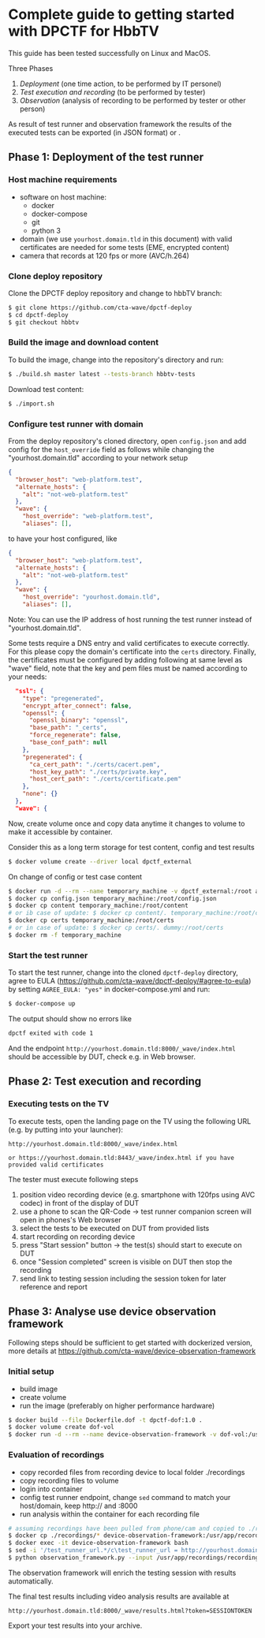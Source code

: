 # Complete guide to getting started with DPCTF for HbbTV

This guide has been tested successfully on Linux and MacOS.

Three Phases
1. *Deployment* (one time action, to be performed by IT personel)
2. *Test execution and recording* (to be performed by tester)
3. *Observation* (analysis of recording to be performed by tester or other person)

As result of test runner and observation framework the results of the executed tests can be exported (in JSON format) or . 
## Phase 1: Deployment of the test runner

### Host machine requirements

- software on host machine:
  - docker
  - docker-compose
  - git
  - python 3
- domain (we use `yourhost.domain.tld` in this document) with valid certificates are needed for some tests (EME, encrypted content)
- camera that records at 120 fps or more (AVC/h.264)

### Clone deploy repository

Clone the DPCTF deploy repository and change to hbbTV branch:

```sh
$ git clone https://github.com/cta-wave/dpctf-deploy
$ cd dpctf-deploy
$ git checkout hbbtv
```

### Build the image and download content

To build the image, change into the repository's directory and run:

```sh
$ ./build.sh master latest --tests-branch hbbtv-tests
```

Download test content:

```sh
$ ./import.sh
```

### Configure test runner with domain

From the deploy repository's cloned directory, open `config.json` and add config for the `host_override` field as follows while changing the "yourhost.domain.tld" according to your network setup

```json
{
  "browser_host": "web-platform.test",
  "alternate_hosts": {
    "alt": "not-web-platform.test"
  },
  "wave": {
    "host_override": "web-platform.test",
    "aliases": [],
```

to have your host configured, like

```json
{
  "browser_host": "web-platform.test",
  "alternate_hosts": {
    "alt": "not-web-platform.test"
  },
  "wave": {
    "host_override": "yourhost.domain.tld",
    "aliases": [],
```

Note: You can use the IP address of host running the test runner instead of "yourhost.domain.tld". 

Some tests require a DNS entry and valid certificates to execute correctly. For this please copy the domain's certificate into the `certs` directory. Finally, the certificates must be configured by adding following at same level as "wave" field, note that the key and pem files must be named according to your needs:
```json
  "ssl": {
    "type": "pregenerated",
    "encrypt_after_connect": false,
    "openssl": {
      "openssl_binary": "openssl",
      "base_path": "_certs",
      "force_regenerate": false,
      "base_conf_path": null
    },
    "pregenerated": {
      "ca_cert_path": "./certs/cacert.pem",
      "host_key_path": "./certs/private.key",
      "host_cert_path": "./certs/certificate.pem"
    },
    "none": {}
  },
  "wave": {
```

Now, create volume once and copy data anytime it changes to volume to make it accessible by container.

Consider this as a long term storage for test content, config and test results
```sh
$ docker volume create --driver local dpctf_external
```

On change of config or test case content
```sh
$ docker run -d --rm --name temporary_machine -v dpctf_external:/root alpine tail -f /dev/null
$ docker cp config.json temporary_machine:/root/config.json
$ docker cp content temporary_machine:/root/content
# or ib case of update: $ docker cp content/. temporary_machine:/root/content
$ docker cp certs temporary_machine:/root/certs
# or in case of update: $ docker cp certs/. dummy:/root/certs
$ docker rm -f temporary_machine
```

### Start the test runner

To start the test runner, change into the cloned `dpctf-deploy` directory, agree to EULA (https://github.com/cta-wave/dpctf-deploy/#agree-to-eula) by setting `AGREE_EULA: "yes"` in docker-compose.yml and run:

```sh
$ docker-compose up
```

The output should show no errors like 
```sh
dpctf exited with code 1
```

And the endpoint `http://yourhost.domain.tld:8000/_wave/index.html` should be accessible by DUT, check e.g. in Web browser.


## Phase 2: Test execution and recording

### Executing tests on the TV

To execute tests, open the landing page on the TV using the following URL (e.g. by putting into your launcher): 

```
http://yourhost.domain.tld:8000/_wave/index.html

or https://yourhost.domain.tld:8443/_wave/index.html if you have provided valid certificates
```

The tester must execute following steps

1. position video recording device (e.g. smartphone with 120fps using AVC codec) in front of the display of DUT
2. use a phone to scan the QR-Code -> test runner companion screen will open in phones's Web browser
3. select the tests to be executed on DUT from provided lists
4. start recording on recording device
5. press "Start session" button -> the test(s) should start to execute on DUT
6. once "Session completed" screen is visible on DUT then stop the recording
7. send link to testing session including the session token for later reference and report

## Phase 3: Analyse use device observation framework

Following steps should be sufficient to get started with dockerized version, more details at https://github.com/cta-wave/device-observation-framework

### Initial setup

* build image
* create volume
* run the image (preferably on higher performance hardware)
```sh
$ docker build --file Dockerfile.dof -t dpctf-dof:1.0 .
$ docker volume create dof-vol
$ docker run -d --rm --name device-observation-framework -v dof-vol:/usr/app/recordings dpctf-dof:1.0 tail -f /dev/null
```

### Evaluation of recordings

* copy recorded files from recording device to local folder ./recordings
* copy recording files to volume
* login into container
* config test runner endpoint, change `sed` command to match your host/domain, keep http:// and :8000
* run analysis within the container for each recording file
```sh
# assuming recordings have been pulled from phone/cam and copied to ./recordings
$ docker cp ./recordings/* device-observation-framework:/usr/app/recordings
$ docker exec -it device-observation-framework bash
$ sed -i '/test_runner_url.*/c\test_runner_url = http://yourhost.domain.tld:8000' config.ini
$ python observation_framework.py --input /usr/app/recordings/recording1.mp4
```

The observation framework will enrich the testing session with results automatically.

The final test results including video analysis results are available at 
```
http://yourhost.domain.tld:8000/_wave/results.html?token=SESSIONTOKEN
```

Export your test results into your archive.